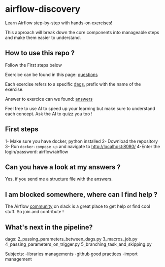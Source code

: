 # airflow-discovery
Learn Airflow step-by-step with hands-on exercises! 

This approach will break down the core components into manageable steps and make them easier to understand.

## How to use this repo ?

Follow the First steps below

Exercice can be found in this page: [questions](https://github.com/80auline/airflow-discovery/blob/infrastructure-set-up/dags/README.md)

Each exercise refers to a specific [dags](https://github.com/80auline/airflow-discovery/tree/infrastructure-set-up/dags), prefix with the name of the exercise.

Answer to exercice can we found: [answers](https://github.com/80auline/airflow-discovery/tree/main/answers)

Feel free to use AI to speed up your learning but make sure to understand each concept. Ask the AI to quizz you too !

## First steps

1- Make sure you have docker, python installed
2- Download the repository
3- Run `docker-compose up` and navigate to [http://localhost:8080/](http://localhost:8080/)
4-Enter the login/password: airflow/airflow

## Can you have a look at my answers ?

Yes, if you send me a structure file with the answers.

## I am blocked somewhere, where can I find help ?

The Airflow [community](https://airflow.apache.org/community/) on slack is a great place to get help or find cool stuff. So join and contribute !

## What's next in the pipeline? 

dags:
2_passing_parameters_between_dags.py
3_macros_job.py
4_passing_parameters_on_trigger.py 
5_branching_task_and_skipping.py

Subjects:
-libraries managements
-github good practices
-import management